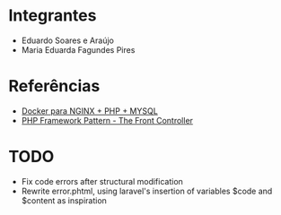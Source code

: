 # Integrantes

-   Eduardo Soares e Araújo
-   Maria Eduarda Fagundes Pires

# Referências

-   [Docker para NGINX + PHP + MYSQL](https://www.youtube.com/watch?v=S6j4VGMD3Y8&list=PLQH1-k79HB396mS8xRQ5gih5iqkQw-4aV)
-   [PHP Framework Pattern - The Front Controller](https://www.youtube.com/watch?v=akPcD5e9N4M&list=PLQH1-k79HB3-0SKspp8814ZI1GIqRYLAu)

# TODO

-   Fix code errors after structural modification
-   Rewrite error.phtml, using laravel's insertion of variables $code and $content as inspiration
